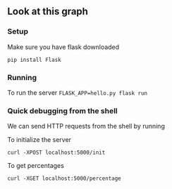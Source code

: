 ## Look at this graph

### Setup

Make sure you have flask downloaded

`pip install Flask`

### Running
To run the server
`FLASK_APP=hello.py flask run`

### Quick debugging from the shell
We can send HTTP requests from the shell by running

To initialize the server

`curl -XPOST localhost:5000/init`

To get percentages

`curl -XGET localhost:5000/percentage`